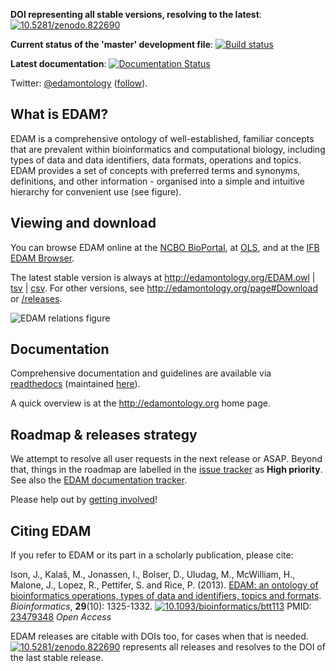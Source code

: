 __DOI representing all stable versions, resolving to the latest__: [![10.5281/zenodo.822690](https://zenodo.org/badge/DOI/10.5281/zenodo.822690.svg)](https://doi.org/10.5281/zenodo.822690)

<!--__DOI of the latest stable EDAM version 1.21__: [![10.5281/zenodo.1325952](https://zenodo.org/badge/DOI/10.5281/zenodo.1325952.svg)](https://doi.org/10.5281/zenodo.1325952)-->

__Current status of the 'master' development file__: [![Build status](https://travis-ci.org/edamontology/edamontology.svg?branch=master)](https://travis-ci.org/edamontology/edamontology)

__Latest documentation__: [![Documentation Status](https://readthedocs.org/projects/deeptools/badge/)](http://deeptools.readthedocs.org/)

Twitter: [@edamontology](http://twitter.com/edamontology) ([follow](https://twitter.com/intent/follow?original_referer=https%3A%2F%2Fgithub.com%2Fedamontology%2Fedamontology&region=follow_link&screen_name=edamontology&tw_p=followbutton)).

## What is EDAM?
EDAM is a comprehensive ontology of well-established, familiar concepts that are prevalent within bioinformatics and computational biology, including types of data and data identifiers, data formats, operations and topics. EDAM provides a set of concepts with preferred terms and synonyms, definitions, and other information - organised into a simple and intuitive hierarchy for convenient use (see figure).


## Viewing and download

You can browse EDAM online at the [NCBO BioPortal](https://bioportal.bioontology.org/ontologies/EDAM/), at [OLS](http://www.ebi.ac.uk/ols/ontologies/edam), <!---->and at the [IFB EDAM Browser](https://ifb-elixirfr.github.io/edam-browser/)<!--, and at WebProtégé (free registration required; [dev](https://webprotege.stanford.edu/#projects/4befad5f-f27b-430c-a07d-fcf635093169/edit/Classes), [latest stable](https://webprotege.stanford.edu/#projects/98640503-a37d-4404-84da-caf30fadd685/edit/Classes), [1.21](https://webprotege.stanford.edu/#projects/55ff1b1c-fee0-4200-9398-2ae0743326f1/edit/Classes), [1.20](https://webprotege.stanford.edu/#projects/1f67eaa5-288f-42fa-936c-5084850b6697/edit/Classes), [1.19](https://webprotege.stanford.edu/#projects/7e489d5f-b269-4e6a-9899-d876bba8d7b9/edit/Classes), [1.18](https://webprotege.stanford.edu/#projects/7403c5f8-e0cb-4f13-8dea-18a60c04e879/edit/Classes), [1.17](https://webprotege.stanford.edu/#projects/baee8c5b-8524-403a-b0ff-95f4d26ffd19/edit/Classes), [1.16](https://webprotege.stanford.edu/#projects/1c592f8c-b3ac-4797-adba-7a883c0e18aa/edit/Classes))-->.

The latest stable version is always at http://edamontology.org/EDAM.owl | [tsv](http://edamontology.org/EDAM.tsv) | [csv](http://edamontology.org/EDAM.csv). For other versions, see http://edamontology.org/page#Download or [/releases](https://github.com/edamontology/edamontology/tree/master/releases).


![EDAM relations figure](https://github.com/edamontology/edamontology/blob/master/EDAMrelations.png)


## Documentation

Comprehensive documentation and guidelines are available via [readthedocs](http://edamontologydocs.readthedocs.io/en/latest/index.html) (maintained [here](http://edamontologydocs.readthedocs.io/en/latest/)).

A quick overview is at the http://edamontology.org home page.

## Roadmap & releases strategy

We attempt to resolve all user requests in the next release or ASAP. Beyond that, things in the roadmap are labelled in the [issue tracker](https://github.com/edamontology/edamontology/issues) as **High priority**.  See also the [EDAM documentation tracker](https://github.com/edamontology/edamontologyDocs/issues).

Please help out by [getting involved](https://edamontologydocs.readthedocs.io/en/latest/getting_involved.html)!


## Citing EDAM

If you refer to EDAM or its part in a scholarly publication, please cite:

Ison, J., Kalaš, M., Jonassen, I., Bolser, D., Uludag, M., McWilliam, H., Malone, J., Lopez, R., Pettifer, S. and Rice, P. (2013). [EDAM: an ontology of bioinformatics operations, types of data and identifiers, topics and formats](http://bioinformatics.oxfordjournals.org/content/29/10/1325.full). _Bioinformatics_, **29**(10): 1325-1332.
[![10.1093/bioinformatics/btt113](https://zenodo.org/badge/DOI/10.1093/bioinformatics/btt113.svg)](https://doi.org/10.1093/bioinformatics/btt113) PMID: [23479348](http://www.ncbi.nlm.nih.gov/pubmed/23479348) _Open Access_

EDAM releases are citable with DOIs too, for cases when that is needed. [![10.5281/zenodo.822690](https://zenodo.org/badge/DOI/10.5281/zenodo.822690.svg)](https://doi.org/10.5281/zenodo.822690) represents all releases and resolves to the DOI of the last stable release. <!--For the DOI of a particular EDAM release, please see [/releases](https://github.com/edamontology/edamontology/tree/master/releases).-->
